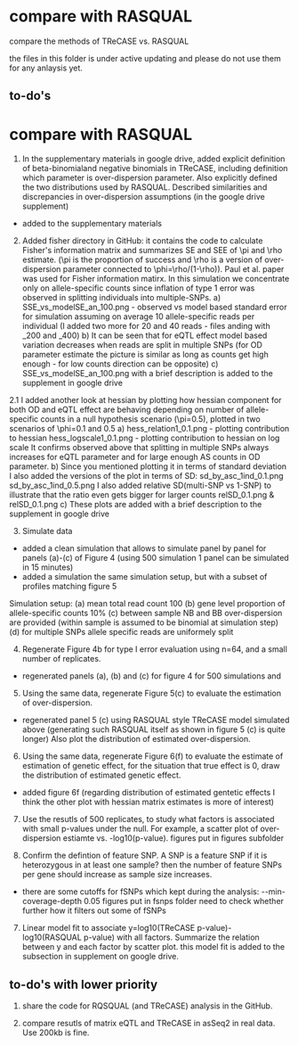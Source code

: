 # compare with RASQUAL
compare the methods of TReCASE vs. RASQUAL  

the files in this folder is under active updating and please do not use them for any anlaysis yet. 

## to-do's
# compare with RASQUAL
1. In the supplementary materials in google drive, added explicit definition of beta-binomialand negative binomials in TReCASE, including definition which parameter is over-dispersion parameter. Also explicitly defined the two distributions used by RASQUAL. Described similarities and discrepancies in over-dispersion assumptions (in the google drive supplement)
- added to the supplementary materials


2. Added fisher directory in GitHub: it contains the code to calculate Fisher's information matrix and summarizes SE and SEE of \pi and \rho estimate. (\pi is the proportion of success and \rho is a version of over-dispersion parameter connected to \phi=\rho/(1-\rho)). 
 Paul et al. paper was used for Fisher information matirx. 
In this simulation we concentrate only on allele-specific counts since inflation of type 1 error was observed in splitting individuals into multiple-SNPs.
a) SSE_vs_modelSE_an_100.png - observed vs model based standard error for simulation assuming on average 10 allele-specific reads per individual
(I added two more for 20 and 40 reads - files anding with _200 and _400)
b) It can be seen that for eQTL effect model based variation decreases when reads are split in multiple SNPs
(for OD parameter estimate the picture is similar as long as counts get high enough - for low counts direction can be opposite)
c) SSE_vs_modelSE_an_100.png with a brief description is added to the supplement in google drive

2.1 I added another look at hessian by plotting how hessian component for both OD and eQTL effect are behaving depending on number of allele-specific counts in a null hypothesis scenario (\pi=0.5), plotted in two scenarios of \phi=0.1 and 0.5
a) hess_relation1_0.1.png - plotting contribution to hessian
hess_logscale1_0.1.png - plotting contribution to hessian on log scale
It confirms observed above that splitting in multiple SNPs always increases for eQTL parameter and for large enough AS counts in OD parameter.
b) Since you mentioned plotting it in terms of standard deviation I also added the versions of the plot in terms of SD:
sd_by_asc_1ind_0.1.png
sd_by_asc_1ind_0.5.png
I also added relative SD(multi-SNP vs 1-SNP) to illustrate that the ratio even gets bigger for larger counts
relSD_0.1.png & relSD_0.1.png
c) These plots are added with a brief description to the supplement in google drive

3. Simulate data
- added a clean simulation that allows to simulate panel by panel for panels (a)-(c) of Figure 4 (using 500 simulation 1 panel can be simulated in 15 minutes)
- added a simulation the same simulation setup, but with a subset of profiles matching figure 5

Simulation setup:
(a) mean total read count 100
(b) gene level proportion of allele-specific counts 10%
(c) between sample NB and BB over-dispersion are provided (within sample is assumed to be binomial at simulation step)
(d) for multiple SNPs allele specific reads are uniformely split

4. Regenerate Figure 4b for type I error evaluation using n=64, and a small number of replicates. 
- regenerated panels (a), (b) and (c) for figure 4 for 500 simulations and 

5. Using the same data, regenerate Figure 5(c) to evaluate the estimation of over-dispersion. 
- regenerated panel 5 (c) using RASQUAL style TReCASE model simulated above (generating such RASQUAL itself as shown in figure 5 (c) is quite longer) Also plot the distribution of estimated over-dispersion. 

6. Using the same data, regenerate Figure 6(f) to evaluate the estimate of estimation of genetic effect, for the situation that true effect is 0, draw the distribution of estimated genetic effect. 
- added figure 6f
(regarding distribution of estimated gentetic effects I think the other plot with hessian matrix estimates is more of interest)

7. Use the resutls of 500 replicates, to study what factors is associated with small p-values under the null. For example, a scatter plot of over-dispersion estiamte  vs. -log10(p-value). 
figures put in figures subfolder

8. Confirm the defintion of feature SNP. A SNP is a feature SNP if it is heterozygous in at least one sample? then the number of feature SNPs per gene should increase as sample size increases. 
- there are some cutoffs for fSNPs which kept during the analysis: --min-coverage-depth 0.05
figures put in fsnps folder
need to check whether further how it filters out some of fSNPs

7. Linear model fit to associate y=log10(TReCASE p-value)-log10(RASQUAL p-value) with all factors. Summarize the relation between y and each factor by scatter plot.
this model fit is added to the subsection in supplement on google drive.


## to-do's with lower priority

1. share the code for RQSQUAL (and TReCASE) analysis in the GitHub.

2. compare resutls of matrix eQTL and TReCASE in asSeq2 in real data. Use 200kb is fine. 

